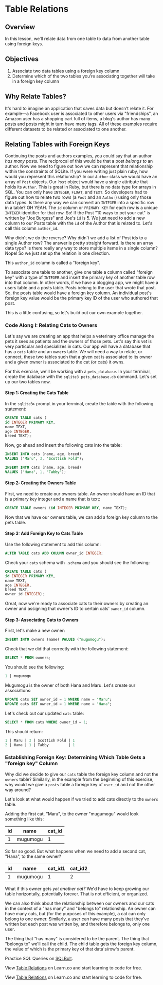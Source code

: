 # Table Relations

## Overview

In this lesson, we'll relate data from one table to data from another table using foreign keys. 

## Objectives

1. Associate two data tables using a foreign key column
2. Determine which of the two tables you're associating together will take in a foreign key column

## Why Relate Tables?

It's hard to imagine an application that saves data but doesn't relate it. For example––a Facebook user is associated to other users via "friendships", an Amazon user has a shopping cart full of items, a blog's author has many posts and posts might in turn have many tags. All of these examples require different datasets to be related or associated to one another. 

## Relating Tables with Foreign Keys

Continuing the posts and authors examples, you could say that an author *has many* posts. The reciprocal of this would be that a post *belongs to* an author. Now we need to figure out how we can represent that relationship within the constraints of SQLite. If you were writing just plain ruby, how would you represent this relationship? In our `Author` class we would have an array of `Post` objects. Our `Post` object would have a single attribute that holds its `Author`. This is great in Ruby, but there is no data type for arrays in SQL. You can only have `INTEGER`, `FLOAT`, and `TEXT`. So developers had to figure out how to relate two rows (a `Post` and an `Author`) using only those data types. Is there any way we can convert an `INTEGER` into a specific row in a table? OH YEAH. The `id` column or `PRIMARY KEY` for each row is a unique `INTEGER` identifier for that row. So! If the Post "10 ways to pet your cat" is written by "Joe Burgess" and Joe's `id` is 5. We just need to add a new column to our Posts table with the `id` of the Author that is related to. Let's call this column `author_id`. 

Why didn't we do the reverse? Why didn't we add a list of Post ids to a single Author row? The answer is pretty straight forward. Is there an array data type? Is there really any way to store multiple items in a single column? Nope! So we just set up the relation in one direction.

This `author_id` column is called a "foreign key".

To associate one table to another, give one table a column called "foreign key" with a type of `INTEGER` and insert the primary key of another table row into that column. In other words, if we have a blogging app, we might have a users table and a posts table. Posts belong to the user that wrote that post. So, the posts table would have a foreign key column. An individual post's foreign key value would be the primary key ID of the user who authored that post. 

This is a little confusing, so let's build out our own example together. 

### Code Along I: Relating Cats to Owners

Let's say we are creating an app that helps a veterinary office manage the pets it sees as patients and the owners of those pets. Let's say this vet is very particular and specializes in cats. Our app will have a database that has a `cats` table and an `owners` table. We will need a way to relate, or connect, these two tables such that a given cat is associated to its owner and a given owner is associated to the cat (or cats) it owns.

For this exercise, we'll be working with a `pets_database`. In your terminal, create the database with the `sqlite3 pets_database.db` command. Let's set up our two tables now. 

#### Step 1: Creating the Cats Table

In the `sqlite3>` prompt in your terminal, create the table with the following statement:

```sql
CREATE TABLE cats (
id INTEGER PRIMARY KEY,
name TEXT,
age INTEGER,
breed TEXT);
```

Now, go ahead and insert the following cats into the table:

```sql
INSERT INTO cats (name, age, breed)
VALUES ("Maru", 3, "Scottish Fold");

INSERT INTO cats (name, age, breed)
VALUES ("Hana", 1, "Tabby");
```


#### Step 2: Creating the Owners Table

First, we need to create our owners table. An owner should have an ID that is a primary key integer and a name that is text: 

```sql
CREATE TABLE owners (id INTEGER PRIMARY KEY, name TEXT);
```

Now that we have our owners table, we can add a foreign key column to the pets table. 

#### Step 3: Add Foreign Key to Cats Table

Use the following statement to add this column: 

```sql
ALTER TABLE cats ADD COLUMN owner_id INTEGER;
```

Check your `cats` schema with `.schema` and you should see the following: 

```sql
CREATE TABLE cats (
id INTEGER PRIMARY KEY,
name TEXT,
age INTEGER,
breed TEXT,
owner_id INTEGER);
```

Great, now we're ready to associate cats to their owners by creating an owner and assigning that owner's ID to certain cats' `owner_id` column. 

#### Step 3: Associating Cats to Owners

First, let's make a new owner: 

```sql
INSERT INTO owners (name) VALUES ("mugumogu");
```

Check that we did that correctly with the following statement: 

```sql
SELECT * FROM owners;
```

You should see the following: 


```sql
1 | mugumogu
```

Mugumogu is the owner of both Hana and Maru. Let's create our associations: 

```sql
UPDATE cats SET owner_id = 1 WHERE name = "Maru";
UPDATE cats SET owner_id = 1 WHERE name = "Hana";
```

Let's check out our updated `cats` table: 

```sql
SELECT * FROM cats WHERE owner_id = 1;
```

This should return:

```sql
1 | Maru | 3 | Scottish Fold | 1
2 | Hana | 1 | Tabby         | 1
```

### Establishing Foreign Key: Determining Which Table Gets a "foreign key" Column

Why did we decide to give our `cats` table the foreign key column and not the `owners` table? Similarly, in the example from the beginning of this exercise, why would we give a `posts` table a foreign key of `user_id` and not the other way around? 

Let's look at what would happen if we tried to add cats directly to the `owners` table.

Adding the first cat, "Maru", to the owner "mugumogu" would look something like this: 

| id | name | cat_id|
|----|------|-------|
| 1  | mugumogu | 1 |

So far so good. But what happens when we need to add a second cat, "Hana", to the same owner?

| id | name | cat_id1| cat_id2 |
|----|------|-------|----------|
| 1  | mugumogu | 1 | 2        |

What if this owner gets *yet another cat?* We'd have to keep growing our table horizontally, potentially forever. That is not efficient, or organized. 

We can also think about the relationship between our owners and our cats in the context of a "has many" and "belongs to" relationship. An owner can have many cats, but (for the purposes of this example), a cat can only belong to one owner. Similarly, a user can have many posts that they've written but each post was written by, and therefore belongs to, only one user. 

The thing that "has many" is considered to be the parent. The thing that "belongs to" we'll call the child. The child table gets the foreign key column, the value of which is the primary key of that data's/row's parent. 

Practice SQL Queries on <a href="http://sqlbolt.com/lesson/select_queries_review">SQLBolt</a>.

<p data-visibility='hidden'>View <a href='https://learn.co/lessons/sql-table-relations-readme' title='Table Relations'>Table Relations</a> on Learn.co and start learning to code for free.</p>

<p class='util--hide'>View <a href='https://learn.co/lessons/sql-table-relations-readme'>Table Relations</a> on Learn.co and start learning to code for free.</p>
